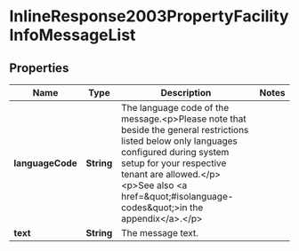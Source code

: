 

# InlineResponse2003PropertyFacilityInfoMessageList


## Properties

Name | Type | Description | Notes
------------ | ------------- | ------------- | -------------
**languageCode** | **String** | The language code of the message.&lt;p&gt;Please note that beside the general restrictions listed below only languages configured during system setup for your respective tenant are allowed.&lt;/p&gt;&lt;p&gt;See also &lt;a href&#x3D;\&quot;#isolanguage-codes\&quot;&gt;in the appendix&lt;/a&gt;.&lt;/p&gt; | 
**text** | **String** | The message text. | 



